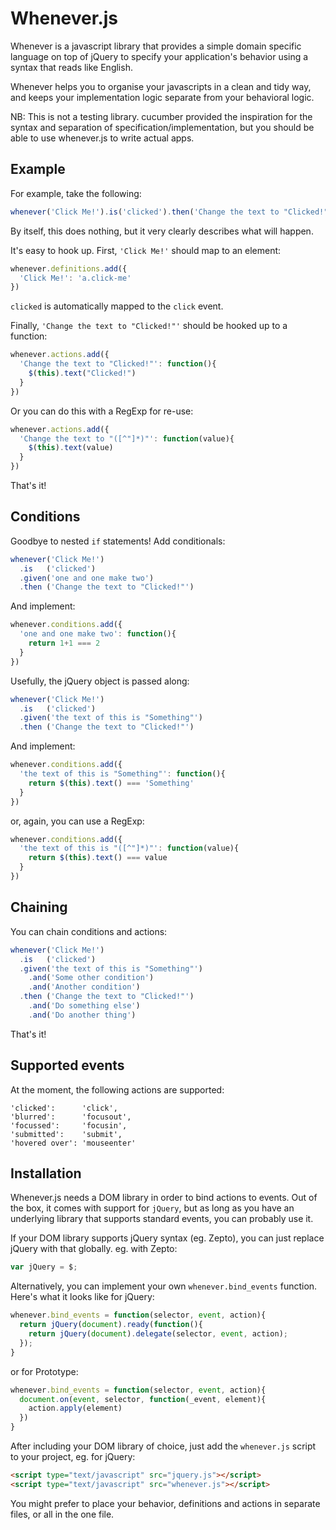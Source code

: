 # Whenever.js #

Whenever is a javascript library that provides a simple domain specific language on top of jQuery to specify your application's behavior using a syntax that reads like English.

Whenever helps you to organise your javascripts in a clean and tidy way, and keeps your implementation logic separate from your behavioral logic.

NB: This is not a testing library. cucumber provided the inspiration for the syntax and separation of specification/implementation, but you should be able to use whenever.js to write actual apps.

## Example ##

For example, take the following:

```javascript
whenever('Click Me!').is('clicked').then('Change the text to "Clicked!"')
```

By itself, this does nothing, but it very clearly describes what will happen.

It's easy to hook up. First, `'Click Me!'` should map to an element:

```javascript
whenever.definitions.add({
  'Click Me!': 'a.click-me'
})
```

`clicked` is automatically mapped to the `click` event.

Finally, `'Change the text to "Clicked!"'` should be hooked up to a function:

```javascript
whenever.actions.add({
  'Change the text to "Clicked!"': function(){
    $(this).text("Clicked!")
  }
})
```

Or you can do this with a RegExp for re-use:

```javascript
whenever.actions.add({
  'Change the text to "([^"]*)"': function(value){
    $(this).text(value)
  }
})
```

That's it!

## Conditions ##

Goodbye to nested `if` statements! Add conditionals:

```javascript
whenever('Click Me!')
  .is   ('clicked')
  .given('one and one make two')
  .then ('Change the text to "Clicked!"')
```

And implement:

```javascript
whenever.conditions.add({
  'one and one make two': function(){
    return 1+1 === 2
  }
})
```

Usefully, the jQuery object is passed along:

```javascript
whenever('Click Me!')
  .is   ('clicked')
  .given('the text of this is "Something"')
  .then ('Change the text to "Clicked!"')
```

And implement:

```javascript
whenever.conditions.add({
  'the text of this is "Something"': function(){
    return $(this).text() === 'Something'
  }
})
```

or, again, you can use a RegExp:

```javascript
whenever.conditions.add({
  'the text of this is "([^"]*)"': function(value){
    return $(this).text() === value
  }
})
```

## Chaining ##

You can chain conditions and actions:

```javascript
whenever('Click Me!')
  .is   ('clicked')
  .given('the text of this is "Something"')
    .and('Some other condition')
    .and('Another condition')
  .then ('Change the text to "Clicked!"')
    .and('Do something else')
    .and('Do another thing')
```

That's it!

## Supported events ##

At the moment, the following actions are supported:

    'clicked':      'click',
    'blurred':      'focusout',
    'focussed':     'focusin',
    'submitted':    'submit',
    'hovered over': 'mouseenter'

## Installation ##

Whenever.js needs a DOM library in order to bind actions to events. Out of the box, it comes with support for `jQuery`, but as long as you have an underlying library that supports standard events, you can probably use it.

If your DOM library supports jQuery syntax (eg. Zepto), you can just replace jQuery with that globally. eg. with Zepto:

```javascript
var jQuery = $;
```

Alternatively, you can implement your own `whenever.bind_events` function. Here's what it looks like for jQuery:

```javascript
whenever.bind_events = function(selector, event, action){
  return jQuery(document).ready(function(){
    return jQuery(document).delegate(selector, event, action);
  });
}
```

or for Prototype:

```javascript
whenever.bind_events = function(selector, event, action){
  document.on(event, selector, function(_event, element){
    action.apply(element)
  })
}
```

After including your DOM library of choice, just add the `whenever.js` script to your project, eg. for jQuery:

```html
<script type="text/javascript" src="jquery.js"></script>
<script type="text/javascript" src="whenever.js"></script>
```

You might prefer to place your behavior, definitions and actions in separate files, or all in the one file.